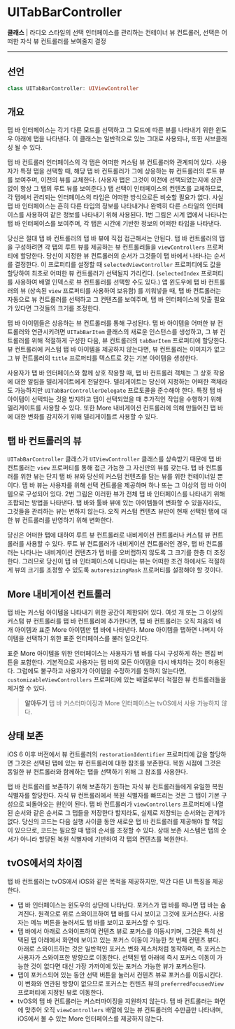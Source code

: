# UITabBarController

**클래스** | 라디오 스타일의 선택 인터페이스를 관리하는 컨테이너 뷰 컨트롤러, 선택은 어떠한 자식 뷰 컨트롤러를 보여줄지 결정

---

## 선언

```swift
class UITabBarController: UIViewController
```

## 개요

탭 바 인터페이스는 각기 다른 모드를 선택하고 그 모드에 따른 뷰를 나타내기 위한 윈도우 아래에 탭을 나타낸다. 이 클래스는 일반적으로 있는 그대로 사용되나, 또한 서브클래싱 될 수 있다.

탭 바 컨트롤러 인터페이스의 각 탭은 어떠한 커스텀 뷰 컨트롤러와 관계되어 있다. 사용자가 특정 탭을 선택할 때, 해당 탭 바 컨트롤러가 그에 상응하는 뷰 컨트롤러의 루트 뷰를 보여주며, 이전의 뷰를 교체한다. (사용자 탭은 그것이 이전에 선택되었는지에 상관 없이 항상 그 탭의 루트 뷰를 보여준다.) 탭 선택이 인터페이스의 컨텐츠를 교체하므로, 각 탭에서 관리되는 인터페이스의 타입은 어떠한 방식으로든 비슷할 필요가 없다. 사실 탭 바 인터페이스는 흔히 다른 타입의 정보를 나타내거나 완벽히 다른 스타일의 인터페이스를 사용하여 같은 정보를 나타내기 위해 사용된다. 1번 그림은 시계 앱에서 나타나는 탭 바 인터페이스를 보여주며, 각 탭은 시간에 기반한 정보의 어떠한 타입을 나타낸다.

당신은 절대 탭 바 컨트롤러의 탭 바 뷰에 직접 접근해서는 안된다. 탭 바 컨트롤러의 탭을 구성하려면 각 탭의 루트 뷰를 제공하는 뷰 컨트롤러들을 `viewControllers` 프로퍼티에 할당한다. 당신이 지정한 뷰 컨트롤러의 순서가 그것들이 탭 바에서 나타나는 순서를 결정한다. 이 프로퍼티를 설정할 때 `selectedViewController` 프로퍼티에도 값을 할당하여 최초로 어떠한 뷰 컨트롤러가 선택될지 가리킨다. (`selectedIndex` 프로퍼티를 사용하여 배열 인덱스로 뷰 컨트롤러를 선택할 수도 있다.) 앱 윈도우에 탭 바 컨트롤러의 뷰 (상속된 `view` 프로퍼티를 사용하여 보유함) 를 끼워넣을 때, 탭 바 컨트롤러는 자동으로 뷰 컨트롤러를 선택하고 그 컨텐츠를 보여주며, 탭 바 인터페이스에 맞출 필요가 있다면 그것들의 크기를 조정한다.

탭 바 아이템들은 상응하는 뷰 컨트롤러를 통해 구성된다. 탭 바 아이템을 어떠한 뷰 컨트롤러와 연관시키려면 `UITabBarItem` 클래스의 새로운 인스턴스를 생성하고, 그 뷰 컨트롤러를 위해 적절하게 구성한 다음, 뷰 컨트롤러의 `tabBarItem` 프로퍼티에 할당한다. 뷰 컨트롤러에 커스텀 탭 바 아이템을 제공하지 않는다면, 뷰 컨트롤러는 이미지가 없고 그 뷰 컨트롤러의 `title` 프로퍼티를 텍스트로 갖는 기본 아이템을 생성한다.

사용자가 탭 바 인터페이스와 함께 상호 작용할 때, 탭 바 컨트롤러 객체는 그 상호 작용에 대한 알림을 델리게이트에게 전달한다. 델리게이트는 당신이 지정하는 어떠한 객체라도 가능하지만 `UITabBarControllerDelegate` 프로토콜을 준수해야 한다. 특정 탭 바 아이템이 선택되는 것을 방지하고 탭이 선택되었을 때 추가적인 작업을 수행하기 위해 델리게이트를 사용할 수 있다. 또한 More 내비게이션 컨트롤러에 의해 만들어진 탭 바에 대한 변화를 감지하기 위해 델리게이틀르 사용할 수 있다.

## 탭 바 컨트롤러의 뷰

`UITabBarController` 클래스가 `UIViewController` 클래스를 상속받기 때문에 탭 바 컨트롤러는 `view` 프로퍼티를 통해 접근 가능한 그 자신만의 뷰를 갖는다. 탭 바 컨트롤러를 위한 뷰는 단지 탭 바 뷰와 당신의 커스텀 컨텐츠를 담는 뷰를 위한 컨테이너일 뿐이다. 탭 바 뷰는 사용자를 위해 선택 컨트롤을 제공하며 하나 또는 그 이상의 탭 바 아이템으로 구성되어 있다. 2번 그림은 이러한 뷰가 전체 탭 바 인터페이스를 나타내기 위해 조합되는 방법을 나타낸다. 탭 바와 툴바 뷰에 있는 아이템들이 변화할 수 있을지라도, 그것들을 관리하는 뷰는 변하지 않는다. 오직 커스텀 컨텐츠 뷰만이 현재 선택된 탭에 대한 뷰 컨트롤러를 반영하기 위해 변화한다.

당신은 어떠한 탭에 대하여 루트 뷰 컨트롤러로 내비게이션 컨트롤러나 커스텀 뷰 컨트롤러를 사용할 수 있다. 루트 뷰 컨트롤러가 내비게이션 컨트롤러인 경우, 탭 바 컨트롤러는 나타나는 내비게이션 컨텐츠가 탭 바를 오버랩하지 않도록 그 크기를 한층 더 조정한다. 그러므로 당신이 탭 바 인터페이스에 나타내는 뷰는 어떠한 조건 하에서도 적절하게 뷰의 크기를 조정할 수 있도록 `autoresizingMask` 프로퍼티를 설정해야 할 것이다.

## More 내비게이션 컨트롤러

탭 바는 커스텀 아이템을 나타내기 위한 공간이 제한되어 있다. 여섯 개 또는 그 이상의 커스텀 뷰 컨트롤러를 탭 바 컨트롤러에 추가한다면, 탭 바 컨트롤러는 오직 처음의 네 개 아이템과 표준 More 아이템만 탭 바에 나타낸다. More 아이템을 탭하면 나머지 아이템을 선택하기 위한 표준 인터페이스를 불러 일으킨다.

표준 More 아이템을 위한 인터페이스는 사용자가 탭 바를 다시 구성하게 하는 편집 버튼을 포함한다. 기본적으로 사용자는 탭 바의 모든 아이템을 다시 배치하는 것이 허용된다. 그럼에도 불구하고 사용자가 아이템을 수정하기를 원하지 않는다면, `customizableViewControllers` 프로퍼티에 있는 배열로부터 적절한 뷰 컨트롤러들을 제거할 수 있다.

> **알아두기** 탭 바 커스터마이징과 More 인터페이스는 tvOS에서 사용 가능하지 않다.

## 상태 보존

iOS 6 이후 버전에서 뷰 컨트롤러의 `restorationIdentifier` 프로퍼티에 값을 할당하면 그것은 선택된 탭에 있는 뷰 컨트롤러에 대한 참조를 보존한다. 복원 시점에 그것은 동일한 뷰 컨트롤러와 함께하는 탭을 선택하기 위해 그 참조를 사용한다.

탭 바 컨트롤러를 보존하기 위해 보존하기 원하는 자식 뷰 컨트롤러들에게 유일한 복원 식별자를 할당한다. 자식 뷰 컨트롤러에서 복원 식별자를 빠뜨리는 것은 그 탭이 기본 구성으로 되돌아오는 원인이 된다. 탭 바 컨트롤러가 `viewControllers` 프로퍼티에 나열된 순서와 같은 순서로 그 탭들을 저장한다 할지라도, 실제로 저장되는 순서와는 관계가 없다. 당신의 코드는 다음 실행 사이클 동안 새로운 탭 바 컨트롤러를 제공해야 할 책임이 있으므로, 코드는 필요할 때 탭의 순서를 조정할 수 있다. 상태 보존 시스템은 탭의 순서가 아니라 할당된 복원 식별자에 기반하여 각 탭의 컨텐츠를 복원한다.

## tvOS에서의 차이점

탭 바 컨트롤러는 tvOS에서 iOS와 같은 목적을 제공하지만, 약간 다른 UI 특징을 제공한다.

- 탭 바 인터페이스는 윈도우의 상단에 나타난다. 포커스가 탭 바를 떠나면 탭 바는 숨겨진다. 원격으로 위로 스와이프하여 탭 바를 다시 보이고 그것에 포커스한다. 사용자는 메뉴 버튼을 눌러서도 탭 바를 보이고 포커스할 수 있다.
- 탭 바에서 아래로 스와이프하여 컨텐츠 뷰로 포커스를 이동시키며, 그것은 특히 선택된 탭 아래에서 화면에 보이고 있는 포커스 이동이 가능한 첫 번째 컨텐츠 뷰다. 아래로 스와이프하는 것은 일반적인 포커스 변화 제스처처럼 동작하며, 즉 포커스는 사용자가 스와이프한 방향으로 이동한다. 선택된 탭 아래에 즉시 포커스 이동이 가능한 것이 없다면 대신 가장 가까이에 있는 포커스 가능한 뷰가 포커스된다.
- 탭이 포커스되어 있는 동안 선택 버튼을 눌러서 컨텐츠 뷰로 포커스를 이동시킨다. 이 변화와 연관된 방향이 없으므로 포커스는 컨텐츠 뷰의 `preferredFocusedView` 프로퍼티에 지정된 뷰로 이동한다.
- tvOS의 탭 바 컨트롤러는 커스터마이징을 지원하지 않는다. 탭 바 컨트롤러는 화면에 맞추어 오직 `viewControllers` 배열에 있는 뷰 컨트롤러의 수만큼만 나타내며, iOS에서 볼 수 있는 More 인터페이스를 제공하지 않는다.